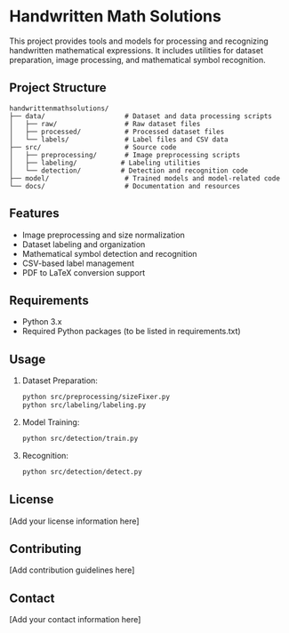 # Handwritten Math Solutions

This project provides tools and models for processing and recognizing handwritten mathematical expressions. It includes utilities for dataset preparation, image processing, and mathematical symbol recognition.

## Project Structure

```
handwrittenmathsolutions/
├── data/                    # Dataset and data processing scripts
│   ├── raw/                 # Raw dataset files
│   ├── processed/           # Processed dataset files
│   └── labels/              # Label files and CSV data
├── src/                     # Source code
│   ├── preprocessing/       # Image preprocessing scripts
│   ├── labeling/           # Labeling utilities
│   └── detection/          # Detection and recognition code
├── model/                   # Trained models and model-related code
└── docs/                    # Documentation and resources
```

## Features

- Image preprocessing and size normalization
- Dataset labeling and organization
- Mathematical symbol detection and recognition
- CSV-based label management
- PDF to LaTeX conversion support

## Requirements

- Python 3.x
- Required Python packages (to be listed in requirements.txt)

## Usage

1. Dataset Preparation:
   ```bash
   python src/preprocessing/sizeFixer.py
   python src/labeling/labeling.py
   ```

2. Model Training:
   ```bash
   python src/detection/train.py
   ```

3. Recognition:
   ```bash
   python src/detection/detect.py
   ```

## License

[Add your license information here]

## Contributing

[Add contribution guidelines here]

## Contact

[Add your contact information here]
